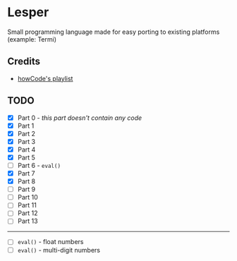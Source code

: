 # Lesper
Small programming language made for easy porting to existing platforms (example: Termi)

## Credits
- [howCode's playlist](https://www.youtube.com/playlist?list=PLBOh8f9FoHHiKx3ZCPxOZWUtZswrj2zI0)

## TODO
- [x] Part 0 - *this part doesn't contain any code*
- [x] Part 1
- [x] Part 2
- [x] Part 3
- [x] Part 4
- [x] Part 5
- [ ] Part 6 - `eval()`
- [x] Part 7
- [x] Part 8
- [ ] Part 9
- [ ] Part 10
- [ ] Part 11
- [ ] Part 12
- [ ] Part 13
------------------------------------
- [ ] `eval()` - float numbers
- [ ] `eval()` - multi-digit numbers